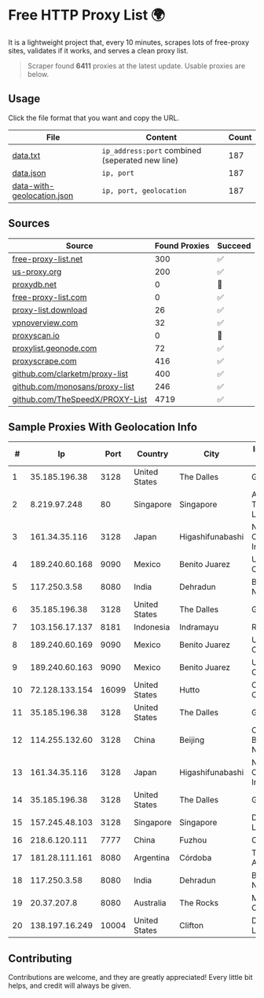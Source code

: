 
# Free HTTP Proxy List 🌍

It is a lightweight project that, every 10 minutes, scrapes lots of free-proxy sites, validates if it works, and serves a clean proxy list.


> Scraper found **6411** proxies at the latest update. Usable proxies are below.

## Usage

Click the file format that you want and copy the URL.


|File|Content|Count|
|----|-------|-----|
|[data.txt](https://raw.githubusercontent.com/themiralay/Proxy-List-World/master/data.txt)|`ip_address:port` combined (seperated new line)|187|
|[data.json](https://raw.githubusercontent.com/themiralay/Proxy-List-World/master/data.json)|`ip, port`|187|
|[data-with-geolocation.json](https://raw.githubusercontent.com/themiralay/Proxy-List-World/master/data-with-geolocation.json)|`ip, port, geolocation`|187|

## Sources

|Source|Found Proxies|Succeed|
|------|-------------|-------|
|[free-proxy-list.net](https://free-proxy-list.net)|300|✅|
|[us-proxy.org](https://www.us-proxy.org)|200|✅|
|[proxydb.net](http://proxydb.net)|0|🚫|
|[free-proxy-list.com](https://free-proxy-list.com/?page=&port=&type%5B%5D=http&type%5B%5D=https&up_time=0&search=Search)|0|✅|
|[proxy-list.download](https://www.proxy-list.download/HTTP)|26|✅|
|[vpnoverview.com](https://vpnoverview.com/privacy/anonymous-browsing/free-proxy-servers)|32|✅|
|[proxyscan.io](https://www.proxyscan.io)|0|🚫|
|[proxylist.geonode.com](https://proxylist.geonode.com/api/proxy-list?limit=300&page=1&sort_by=lastChecked&sort_type=desc&protocols=http,https)|72|✅|
|[proxyscrape.com](https://api.proxyscrape.com/v2/?request=displayproxies&protocol=http&timeout=10000&country=all&ssl=all&anonymity=all)|416|✅|
|[github.com/clarketm/proxy-list](https://raw.githubusercontent.com/clarketm/proxy-list/master/proxy-list-raw.txt)|400|✅|
|[github.com/monosans/proxy-list](https://raw.githubusercontent.com/monosans/proxy-list/main/proxies/http.txt)|246|✅|
|[github.com/TheSpeedX/PROXY-List](https://raw.githubusercontent.com/TheSpeedX/PROXY-List/master/http.txt)|4719|✅|


## Sample Proxies With Geolocation Info

|#|Ip|Port|Country|City|Internet Service Provider|
|-|--|----|-------|----|-------------------------|
|1|35.185.196.38|3128|United States|The Dalles|Google LLC|
|2|8.219.97.248|80|Singapore|Singapore|Alibaba (US) Technology Co., Ltd.|
|3|161.34.35.116|3128|Japan|Higashifunabashi|NTT PC Communications, Inc.|
|4|189.240.60.168|9090|Mexico|Benito Juarez|Uninet S.A. de C.V.|
|5|117.250.3.58|8080|India|Dehradun|Bharat Sanchar Nigam Ltd|
|6|35.185.196.38|3128|United States|The Dalles|Google LLC|
|7|103.156.17.137|8181|Indonesia|Indramayu|RSTNET|
|8|189.240.60.169|9090|Mexico|Benito Juarez|Uninet S.A. de C.V.|
|9|189.240.60.163|9090|Mexico|Benito Juarez|Uninet S.A. de C.V.|
|10|72.128.133.154|16099|United States|Hutto|Charter Communications|
|11|35.185.196.38|3128|United States|The Dalles|Google LLC|
|12|114.255.132.60|3128|China|Beijing|China Unicom Beijing Province Network|
|13|161.34.35.116|3128|Japan|Higashifunabashi|NTT PC Communications, Inc.|
|14|35.185.196.38|3128|United States|The Dalles|Google LLC|
|15|157.245.48.103|3128|Singapore|Singapore|DigitalOcean, LLC|
|16|218.6.120.111|7777|China|Fuzhou|China Telecom|
|17|181.28.111.161|8080|Argentina|Córdoba|Telecom Argentina S.A|
|18|117.250.3.58|8080|India|Dehradun|Bharat Sanchar Nigam Ltd|
|19|20.37.207.8|8080|Australia|The Rocks|Microsoft Corporation|
|20|138.197.16.249|10004|United States|Clifton|DigitalOcean, LLC|



## Contributing

Contributions are welcome, and they are greatly appreciated! Every
little bit helps, and credit will always be given.

